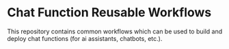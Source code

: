 # Chat Function Reusable Workflows

This repository contains common workflows which can be used to build and deploy chat functions (for ai assistants, chatbots, etc.).